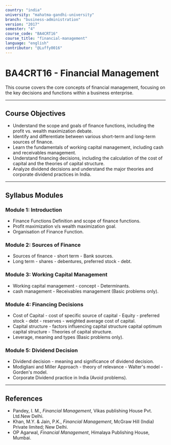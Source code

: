 ```yaml
---
country: "india"
university: "mahatma-gandhi-university"
branch: "business-administration"
version: "2017"
semester: "4"
course_code: "BA4CRT16"
course_title: "financial-management"
language: "english"
contributor: "@Luffy0016"
---
```

# BA4CRT16 - Financial Management

This course covers the core concepts of financial management, focusing on the key decisions and functions within a business enterprise.

---
## Course Objectives

* Understand the scope and goals of finance functions, including the profit vs. wealth maximization debate.
* Identify and differentiate between various short-term and long-term sources of finance.
* Learn the fundamentals of working capital management, including cash and receivables management.
* Understand financing decisions, including the calculation of the cost of capital and the theories of capital structure.
* Analyze dividend decisions and understand the major theories and corporate dividend practices in India.

---
## Syllabus Modules

### Module 1: Introduction
* Finance Functions Definition and scope of finance functions.
* Profit maximization v/s wealth maximization goal.
* Organisation of Finance Function.

### Module 2: Sources of Finance
* Sources of finance - short term - Bank sources.
* Long term - shares - debentures, preferred stock - debt.

### Module 3: Working Capital Management
* Working capital management - concept - Determinants.
* cash management - Receivables management (Basic problems only).

### Module 4: Financing Decisions
* Cost of Capital - cost of specific source of capital - Equity - preferred stock - debt - reserves - weighted average cost of capital.
* Capital structure - factors influencing capital structure capital optimum capital structure - Theories of capital structure.
* Leverage, meaning and types (Basic problems only).

### Module 5: Dividend Decision
* Dividend decision - meaning and significance of dividend decision.
* Modigliani and Miller Approach - theory of relevance - Walter's model - Gorden's model.
* Corporate Dividend practice in India (Avoid problems).

---
## References
* Pandey, I. M., *Financial Management*, Vikas publishing House Pvt. Ltd.New Delhi.
* Khan, M.Y. & Jain, P.K., *Financial Management*, McGraw Hill (India) Private limited; New Delhi.
* OP Agarwal, *Financial Management*, Himalaya Publishing House, Mumbai.